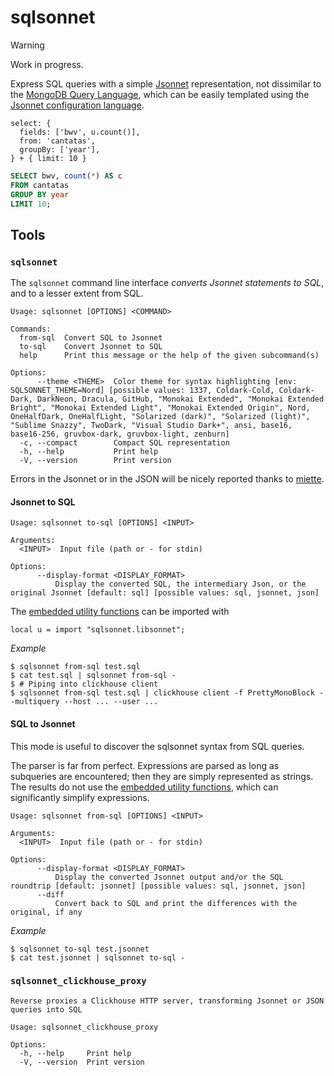 # sqlsonnet

> [!WARNING]  
> Work in progress.

Express SQL queries with a simple [Jsonnet](https://jsonnet.org/) representation, not dissimilar to the [MongoDB Query Language](https://www.mongodb.com/docs/manual/reference/), which can be easily templated using the [Jsonnet configuration language](https://jsonnet.org/learning/tutorial.html).

```jsonnet
select: {
  fields: ['bwv', u.count()],
  from: 'cantatas',
  groupBy: ['year'],
} + { limit: 10 }
```

```sql
SELECT bwv, count(*) AS c
FROM cantatas
GROUP BY year
LIMIT 10;
```

## Tools

### `sqlsonnet`

The `sqlsonnet` command line interface _converts Jsonnet statements to SQL_, and to a lesser extent from SQL.

```
Usage: sqlsonnet [OPTIONS] <COMMAND>

Commands:
  from-sql  Convert SQL to Jsonnet
  to-sql    Convert Jsonnet to SQL
  help      Print this message or the help of the given subcommand(s)

Options:
      --theme <THEME>  Color theme for syntax highlighting [env: SQLSONNET_THEME=Nord] [possible values: 1337, Coldark-Cold, Coldark-Dark, DarkNeon, Dracula, GitHub, "Monokai Extended", "Monokai Extended Bright", "Monokai Extended Light", "Monokai Extended Origin", Nord, OneHalfDark, OneHalfLight, "Solarized (dark)", "Solarized (light)", "Sublime Snazzy", TwoDark, "Visual Studio Dark+", ansi, base16, base16-256, gruvbox-dark, gruvbox-light, zenburn]
  -c, --compact        Compact SQL representation
  -h, --help           Print help
  -V, --version        Print version
```

Errors in the Jsonnet or in the JSON will be nicely reported thanks to [miette](https://docs.rs/miette/latest/miette/index.html).

#### Jsonnet to SQL

```text
Usage: sqlsonnet to-sql [OPTIONS] <INPUT>

Arguments:
  <INPUT>  Input file (path or - for stdin)

Options:
      --display-format <DISPLAY_FORMAT>
          Display the converted SQL, the intermediary Json, or the original Jsonnet [default: sql] [possible values: sql, jsonnet, json]
```

The [embedded utility functions](sqlsonnet/utils.libsonnet) can be imported with

```jsonnet
local u = import "sqlsonnet.libsonnet";
```

_Example_

```
$ sqlsonnet from-sql test.sql
$ cat test.sql | sqlsonnet from-sql -
$ # Piping into clickhouse client
$ sqlsonnet from-sql test.sql | clickhouse client -f PrettyMonoBlock --multiquery --host ... --user ...
```

#### SQL to Jsonnet

This mode is useful to discover the sqlsonnet syntax from SQL queries.

The parser is far from perfect. Expressions are parsed as long as subqueries are encountered; then they are simply represented as strings. The results do not use the [embedded utility functions](sqlsonnet/utils.libsonnet), which can significantly simplify expressions.

```
Usage: sqlsonnet from-sql [OPTIONS] <INPUT>

Arguments:
  <INPUT>  Input file (path or - for stdin)

Options:
      --display-format <DISPLAY_FORMAT>
          Display the converted Jsonnet output and/or the SQL roundtrip [default: jsonnet] [possible values: sql, jsonnet, json]
      --diff
          Convert back to SQL and print the differences with the original, if any
```

_Example_

```console
$ sqlsonnet to-sql test.jsonnet
$ cat test.jsonnet | sqlsonnet to-sql -
```

### `sqlsonnet_clickhouse_proxy`

```text
Reverse proxies a Clickhouse HTTP server, transforming Jsonnet or JSON queries into SQL

Usage: sqlsonnet_clickhouse_proxy

Options:
  -h, --help     Print help
  -V, --version  Print version
```
